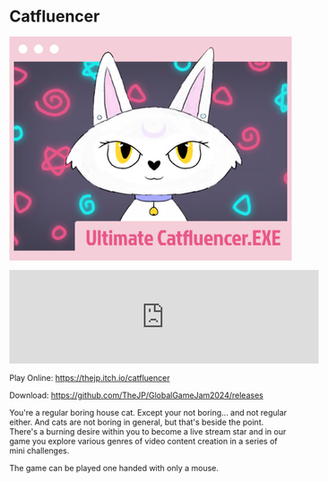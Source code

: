 # Catfluencer

![Image](thumbnail.png)

<iframe frameborder="0" src="https://itch.io/embed/2497574?bg_color=b0c9f0&amp;link_color=d9707d" width="552" height="167"><a href="https://thejp.itch.io/catfluencer">Catfluencer by TheJP, Max</a></iframe>

Play Online: <https://thejp.itch.io/catfluencer>

Download: <https://github.com/TheJP/GlobalGameJam2024/releases>

You're a regular boring house cat. Except your not boring... and not regular either. And cats are not boring in general, but that's beside the point. There's a burning desire within you to become a live stream star and in our game you explore various genres of video content creation in a series of mini challenges.

The game can be played one handed with only a mouse.
